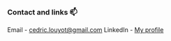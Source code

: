 ### Contact and links 📫
Email - cedric.louyot@gmail.com
LinkedIn - [My profile](https://www.linkedin.com/in/cedric-louyot/)

